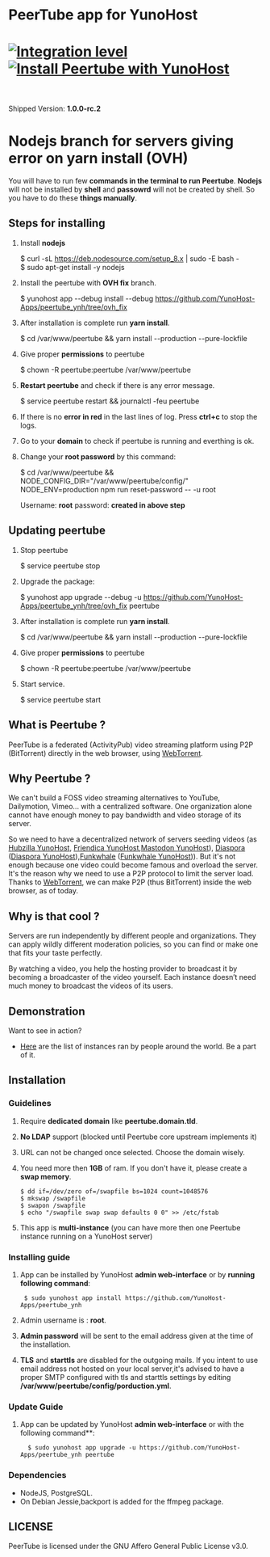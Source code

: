 # PeerTube app for YunoHost

[![Integration level](https://dash.yunohost.org/integration/peertube.svg)](https://ci-apps.yunohost.org/jenkins/job/peertube%20%28Community%29/lastBuild/consoleFull)  
[![Install Peertube with YunoHost](https://install-app.yunohost.org/install-with-yunohost.png)](https://install-app.yunohost.org/?app=peertube)<br><br>
=======

Shipped Version: **1.0.0-rc.2**

# Nodejs branch for servers giving error on yarn install (OVH)

You will have to run few **commands in the terminal to run Peertube**. **Nodejs** will not be installed by **shell** and **passowrd** will not be created by shell. So you have to do these **things manually**.

## Steps for installing

1. Install **nodejs**
   
    $ curl -sL https://deb.nodesource.com/setup_8.x | sudo -E bash - <br>
    $ sudo apt-get install -y nodejs
1. Install the peertube with **OVH fix** branch.

    $ yunohost app --debug install --debug https://github.com/YunoHost-Apps/peertube_ynh/tree/ovh_fix
1. After installation is complete run **yarn install**.
    
    $ cd /var/www/peertube && yarn install --production --pure-lockfile
1. Give proper **permissions** to peertube

    $ chown -R peertube:peertube /var/www/peertube
1. **Restart peertube** and check if there is any error message.

    $ service peertube restart && journalctl -feu peertube

1. If there is no **error in red** in the last lines of log. Press **ctrl+c** to stop the logs.
1. Go to your **domain** to check if peertube is running and everthing is ok.
1. Change your **root password** by this command:
    
    $ cd /var/www/peertube && NODE_CONFIG_DIR="/var/www/peertube/config/" NODE_ENV=production npm run reset-password -- -u root
    
    Username: **root**
    password: **created in above step**
    
## Updating peertube
1. Stop peertube
  
    $ service peertube stop
1. Upgrade the package:
    
    $ yunohost app upgrade --debug -u https://github.com/YunoHost-Apps/peertube_ynh/tree/ovh_fix peertube
1. After installation is complete run **yarn install**.
    
    $ cd /var/www/peertube && yarn install --production --pure-lockfile
1. Give proper **permissions** to peertube
    
    $ chown -R peertube:peertube /var/www/peertube
1. Start service.
   
    $ service peertube start
    

## What is Peertube ?
PeerTube is a federated (ActivityPub) video streaming platform using P2P (BitTorrent) directly in the web browser, using <a href="https://github.com/feross/webtorrent">WebTorrent</a>.

 ## Why Peertube ?

We can't build a FOSS video streaming alternatives to YouTube, Dailymotion, Vimeo... with a centralized software. One organization alone cannot have enough money to pay bandwidth and video storage of its server.

So we need to have a decentralized network of servers seeding videos  (as [Hubzilla YunoHost](https://github.com/YunoHost-Apps/hubzilla_ynh), [Friendica YunoHost](https://github.com/YunoHost-Apps/friendica_ynh),[Mastodon YunoHost](https://github.com/YunoHost-Apps/mastodon_ynh)), [Diaspora](https://github.com/diaspora/diaspora) ([Diaspora YunoHost](https://github.com/YunoHost-Apps/diaspora_ynh)),[Funkwhale](https://funkwhale.audio) ([Funkwhale YunoHost](https://github.com/YunoHost-Apps/funkwhale_ynh))).
But it's not enough because one video could become famous and overload the server.
It's the reason why we need to use a P2P protocol to limit the server load.
Thanks to [WebTorrent](https://github.com/feross/webtorrent), we can make P2P (thus BitTorrent) inside the web browser, as of today.

## Why is that cool ?
Servers are run independently by different people and organizations. They can apply wildly different moderation policies, so you can find or make one that fits your taste perfectly.

By watching a video, you help the hosting provider to broadcast it by becoming a broadcaster of the video yourself. Each instance doesn’t need much money to broadcast the videos of its users.

## Demonstration

Want to see in action?

   * [Here](http://peertube.cpy.re) are the list of instances ran by people around the world. Be a part of it.
   

## Installation

### Guidelines 

 1. Require **dedicated domain** like **peertube.domain.tld**.
 1. **No LDAP** support (blocked until Peertube core upstream implements it)
 1. URL can not be changed once selected. Choose the domain wisely.
 1. You need more then **1GB** of ram. If you don't have it, please create a **swap memory**.
 
        $ dd if=/dev/zero of=/swapfile bs=1024 count=1048576
        $ mkswap /swapfile
        $ swapon /swapfile
        $ echo "/swapfile swap swap defaults 0 0" >> /etc/fstab
 1. This app is **multi-instance** (you can have more then one Peertube instance running on a YunoHost server)
   
### Installing guide

 1. App can be installed by YunoHost **admin web-interface** or by **running following command**:

         $ sudo yunohost app install https://github.com/YunoHost-Apps/peertube_ynh
 1. Admin username is : **root**.
 1. **Admin password** will be sent to the email address given at the time of the installation.
 1. **TLS** and **starttls** are disabled for the outgoing mails. If you intent to use email address not hosted on your local server,it's advised to have a proper SMTP configured with tls and starttls settings by editing **/var/www/peertube/config/porduction.yml**.
 
 ### Update Guide
 1. App can be updated by YunoHost **admin web-interface** or with the following command**:
          
          $ sudo yunohost app upgrade -u https://github.com/YunoHost-Apps/peertube_ynh peertube


### Dependencies

  * NodeJS, PostgreSQL.
  * On Debian Jessie,backport is added for the ffmpeg package.

## LICENSE

PeerTube is licensed under the GNU Affero General Public License v3.0.

